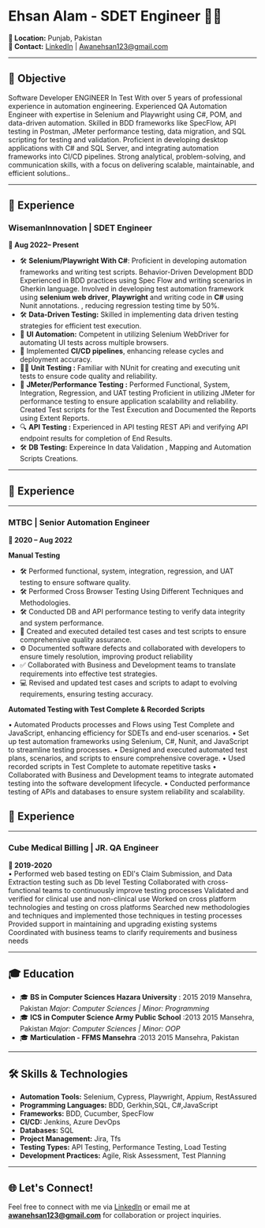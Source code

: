 # Ehsan Alam - SDET  Engineer 👨‍💻  

**📍 Location:** Punjab, Pakistan  
**📧 Contact:**  [LinkedIn](https://www.linkedin.com/in/ehsan-alam-🇦🇪-68851914a) | Awanehsan123@gmail.com

---

## 🎯 Objective  
Software Developer ENGINEER In Test With over 5 years of professional experience in automation engineering. Experienced QA Automation Engineer with expertise in Selenium and Playwright using C#, POM, and data-driven automation. Skilled in BDD frameworks like SpecFlow, API testing in Postman, JMeter performance testing, data migration, and SQL scripting for testing and validation. Proficient in developing desktop applications with C# and SQL Server, and integrating automation frameworks into CI/CD pipelines. Strong analytical, problem-solving, and communication skills, with a focus on delivering scalable, maintainable, and efficient solutions..

---

## 💼 Experience  

### **WisemanInnovation | SDET Engineer**  
**📅 Aug 2022– Present**  
- 🛠️ **Selenium/Playwright With C#**: Proficient in developing automation frameworks and writing test scripts. Behavior-Driven Development BDD Experienced in BDD practices using Spec Flow and writing scenarios in Gherkin language. Involved in developing test automation framework using **selenium web driver**, **Playwright** and writing code in **C#** using Nunit annotations. , reducing regression testing time by 50%.  
- 🛠️ **Data-Driven Testing:** Skilled in implementing data driven testing strategies for efficient test execution.
- 🤝 **UI Automation:** Competent in utilizing Selenium WebDriver for automating UI tests across multiple browsers.   
- 🚀 Implemented **CI/CD pipelines**, enhancing release cycles and deployment accuracy.  
- 👨‍🏫 **Unit Testing :** Familiar with NUnit for creating and executing unit tests to ensure code quality and reliability.   
- 🔄 **JMeter/Performance Testing :** Performed Functional, System, Integration, Regression, and UAT testing Proficient in utilizing JMeter for performance testing to ensure application scalability and reliability. Created Test scripts for the Test Execution and Documented the Reports using Extent Reports. 
- 🔍 **API Testing :** Experienced in API testing  REST APi and verifying API endpoint results for completion of End Results.
- 🛠️ **DB Testing:** Expereince In data Validation , Mapping and Automation Scripts Creations.  
---
## 💼 Experience  
---
### **MTBC  | Senior Automation Engineer**  
**📅  2020 – Aug 2022**  

**Manual Testing**
- 🛠️ Performed functional, system, integration, regression, and UAT testing to ensure software quality.
- 🛠️ Performed Cross Browser Testing Using Different Techniques and Methodologies.
- 🛠️ Conducted DB and API performance testing to verify data integrity and system performance.
- 🐞 Created and executed detailed test cases and test scripts to ensure comprehensive quality assurance. 
- ⚙️ Documented software defects and collaborated with developers to ensure timely resolution, improving product reliability  
- ✅ Collaborated with Business and Development teams to translate requirements into effective test strategies.  
- 💻 Revised and updated test cases and scripts to adapt to evolving requirements, ensuring testing accuracy.



**Automated Testing with Test Complete & Recorded Scripts** 
 
•	Automated Products processes and Flows using Test Complete and JavaScript, enhancing efficiency for SDETs and end-user scenarios.
•	Set up test automation frameworks using Selenium, C#, Nunit, and JavaScript to streamline testing processes.
•	Designed and executed automated test plans, scenarios, and scripts to ensure comprehensive coverage.
•	Used recorded scripts in Test Complete to automate repetitive tasks
•	Collaborated with Business and Development teams to integrate automated testing into the software development lifecycle.
•	Conducted performance testing of APIs and databases to ensure system reliability and scalability.

## 💼 Experience  
---
### **Cube Medical Billing | JR. QA Engineer**  
**📅  2019-2020**  
•	Performed web based testing on EDI's Claim Submission, and Data Extraction testing such as Db level Testing Collaborated with cross-functional teams to continuously improve testing processes Validated and verified for clinical use and non-clinical use Worked on cross platform technologies and testing on cross platforms Searched new methodologies and techniques and implemented those techniques in testing processes Provided support in maintaining and upgrading existing systems Coordinated with business teams to clarify requirements and business needs

---

## 🎓 Education  
- 🎓 	**BS in Computer Sciences Hazara University** : 2015 2019 Mansehra, Pakistan 
   *Major: Computer Sciences | Minor: Programming*  
- 🎓 	**ICS in Computer Science Army Public School** :2013 2015 Mansehra, Pakistan 
   *Major: Computer Sciences | Minor: OOP*
- 🎓 	**Marticulation - FFMS Mansehra** :2013 2015 Mansehra, Pakistan 
 
  

---

## 🛠️ Skills & Technologies  
- **Automation Tools:** Selenium, Cypress, Playwright, Appium, RestAssured  
- **Programming Languages:** BDD, Gerkhin,SQL, C#,JavaScript  
- **Frameworks:** BDD, Cucumber, SpecFlow  
- **CI/CD:** Jenkins, Azure DevOps  
- **Databases:** SQL  
- **Project Management:** Jira, Tfs  
- **Testing Types:** API Testing, Performance Testing, Load Testing  
- **Development Practices:** Agile, Risk Assessment, Test Planning

---

## 🌐 Let's Connect!  
Feel free to connect with me via [LinkedIn](https://www.linkedin.com/in/ehsan-alam-🇦🇪-68851914a) or email me at **awanehsan123@gmail.com** for collaboration or project inquiries.
